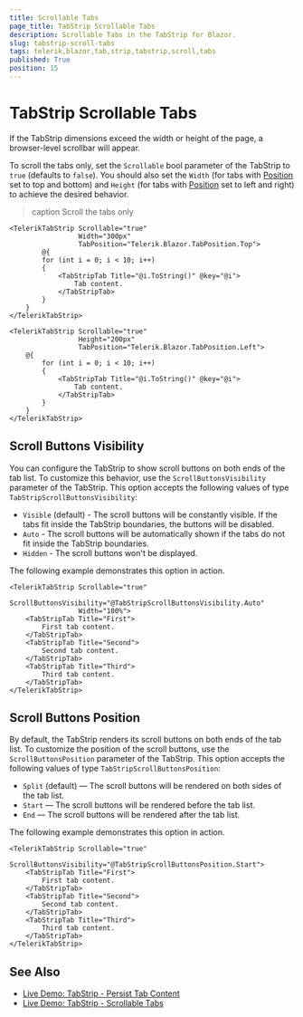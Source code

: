 ```yaml
---
title: Scrollable Tabs
page_title: TabStrip Scrollable Tabs
description: Scrollable Tabs in the TabStrip for Blazor.
slug: tabstrip-scroll-tabs
tags: telerik,blazor,tab,strip,tabstrip,scroll,tabs
published: True
position: 15
---
```


# TabStrip Scrollable Tabs

If the TabStrip dimensions exceed the width or height of the page, a browser-level scrollbar will appear.

To scroll the tabs only, set the `Scrollable` bool parameter of the TabStrip to `true` (defaults to `false`). You should also set the `Width` (for tabs with [Position](slug://tabstrip-tabs-position) set to top and bottom) and `Height` (for tabs with [Position](slug://tabstrip-tabs-position) set to left and right) to achieve the desired behavior.

>caption Scroll the tabs only

````RAZOR Horizontal Scrolling
<TelerikTabStrip Scrollable="true"
                 Width="300px"
                 TabPosition="Telerik.Blazor.TabPosition.Top">
        @{
        for (int i = 0; i < 10; i++)
        {
            <TabStripTab Title="@i.ToString()" @key="@i">
                Tab content.
            </TabStripTab>
        }
    }
</TelerikTabStrip>
````
````RAZOR Vertical Scrolling
<TelerikTabStrip Scrollable="true"
                 Height="200px"
                 TabPosition="Telerik.Blazor.TabPosition.Left">
    @{
        for (int i = 0; i < 10; i++)
        {
            <TabStripTab Title="@i.ToString()" @key="@i">
                Tab content.
            </TabStripTab>
        }
    }
</TelerikTabStrip>
````

## Scroll Buttons Visibility

You can configure the TabStrip to show scroll buttons on both ends of the tab list. To customize this behavior, use the `ScrollButtonsVisibility` parameter of the TabStrip. This option accepts the following values of type `TabStripScrollButtonsVisibility`:

* `Visible` (default) - The scroll buttons will be constantly visible. If the tabs fit inside the TabStrip boundaries, the buttons will be disabled.
* `Auto` - The scroll buttons will be automatically shown if the tabs do not fit inside the TabStrip boundaries.
* `Hidden` - The scroll buttons won't be displayed.

The following example demonstrates this option in action.

````RAZOR
<TelerikTabStrip Scrollable="true"
                 ScrollButtonsVisibility="@TabStripScrollButtonsVisibility.Auto"
                 Width="100%">
    <TabStripTab Title="First">
        First tab content.
    </TabStripTab>
    <TabStripTab Title="Second">
        Second tab content.
    </TabStripTab>
    <TabStripTab Title="Third">
        Third tab content.
    </TabStripTab>
</TelerikTabStrip>
````

## Scroll Buttons Position

By default, the TabStrip renders its scroll buttons on both ends of the tab list. To customize the position of the scroll buttons, use the `ScrollButtonsPosition` parameter of the TabStrip. This option accepts the following values of type `TabStripScrollButtonsPosition`:

* `Split` (default) — The scroll buttons will be rendered on both sides of the tab list.
* `Start` — The scroll buttons will be rendered before the tab list.
* `End` — The scroll buttons will be rendered after the tab list.

The following example demonstrates this option in action.

````RAZOR
<TelerikTabStrip Scrollable="true"
                 ScrollButtonsVisibility="@TabStripScrollButtonsPosition.Start">
    <TabStripTab Title="First">
        First tab content.
    </TabStripTab>
    <TabStripTab Title="Second">
        Second tab content.
    </TabStripTab>
    <TabStripTab Title="Third">
        Third tab content.
    </TabStripTab>
</TelerikTabStrip>
````

## See Also

  * [Live Demo: TabStrip - Persist Tab Content](https://demos.telerik.com/blazor-ui/tabstrip/persist-content)
  * [Live Demo: TabStrip - Scrollable Tabs](https://demos.telerik.com/blazor-ui/tabstrip/scrollable-tabs)
